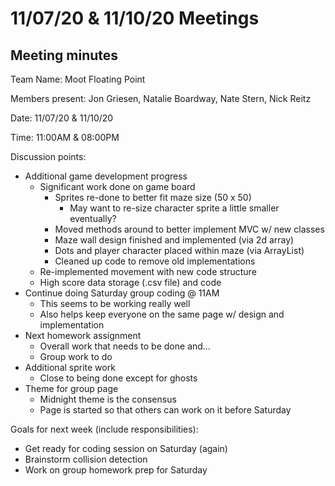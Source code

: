 # 11/07/20 & 11/10/20 Meetings

## Meeting minutes

Team Name: Moot Floating Point

Members present: Jon Griesen, Natalie Boardway, Nate Stern, Nick Reitz

Date: 11/07/20 & 11/10/20

Time: 11:00AM & 08:00PM

Discussion points:

* Additional game development progress
   - Significant work done on game board
        - Sprites re-done to better fit maze size (50 x 50)
             - May want to re-size character sprite a little smaller eventually?
        - Moved methods around to better implement MVC w/ new classes
        - Maze wall design finished and implemented (via 2d array)
        - Dots and player character placed within maze (via ArrayList)
        - Cleaned up code to remove old implementations
   - Re-implemented movement with new code structure
   - High score data storage (.csv file) and code
* Continue doing Saturday group coding @ 11AM
   - This seems to be working really well
   - Also helps keep everyone on the same page w/ design and implementation
* Next homework assignment
   - Overall work that needs to be done and…
   - Group work to do
* Additional sprite work
   - Close to being done except for ghosts
* Theme for group page
   - Midnight theme is the consensus
   - Page is started so that others can work on it before Saturday

Goals for next week (include responsibilities):

* Get ready for coding session on Saturday (again)
* Brainstorm collision detection
* Work on group homework prep for Saturday
